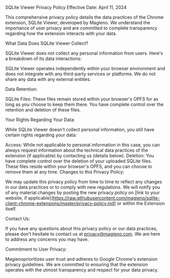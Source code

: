SQLite Viewer Privacy Policy
Effective Date: April 11, 2024

This comprehensive privacy policy details the data practices of the Chrome extension, SQLite Viewer, developed by Magieno. We understand the importance of user privacy and are committed to complete transparency regarding how the extension interacts with your data.

What Data Does SQLite Viewer Collect?

SQLite Viewer does not collect any personal information from users. Here's a breakdown of its data interactions:

SQLite Viewer operates independently within your browser environment and does not integrate with any third-party services or platforms. We do not share any data with any external entities.

Data Retention:

SQLite Files: These files remain stored within your browser's OPFS for as long as you choose to keep them there. You have complete control over the retention and deletion of these files.

Your Rights Regarding Your Data:

While SQLite Viewer doesn't collect personal information, you still have certain rights regarding your data:

Access: While not applicable to personal information in this case, you can always request information about the technical data practices of the extension (if applicable) by contacting us (details below).
Deletion: You have complete control over the deletion of your uploaded SQLite files. These files reside within your browser's OPFS, and you can choose to remove them at any time.
Changes to this Privacy Policy:

We may update this privacy policy from time to time to reflect any changes in our data practices or to comply with new regulations. We will notify you of any material changes by posting the new privacy policy on [link to your website, if applicable](https://raw.githubusercontent.com/magieno/sqlite-client-chrome-extensions/master/privacy-policy.md] or within the Extension itself.

Contact Us:

If you have any questions about this privacy policy or our data practices, please don't hesitate to contact us at privacy@magieno.com. We are here to address any concerns you may have.

Commitment to User Privacy:

Magienoprioritizes user trust and adheres to Google Chrome's extension privacy guidelines. We are committed to ensuring that the extension operates with the utmost transparency and respect for your data privacy.
